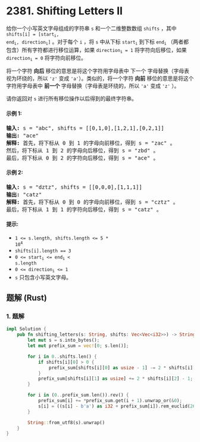 # 2381. Shifting Letters II
给你一个小写英文字母组成的字符串 `s` 和一个二维整数数组 `shifts` ，其中 <code>shifts[i] = [start<sub>i</sub>, end<sub>i</sub>, direction<sub>i</sub>]</code> 。对于每个 `i` ，将 `s` 中从下标 <code>start<sub>i</sub></code> 到下标 <code>end<sub>i</sub></code> （两者都包含）所有字符都进行移位运算，如果 <code>direction<sub>i</sub> = 1</code> 将字符向后移位，如果 <code>direction<sub>i</sub> = 0</code> 将字符向前移位。

将一个字符 **向后** 移位的意思是将这个字符用字母表中 下一个 字母替换（字母表视为环绕的，所以 `'z'` 变成 `'a'`）。类似的，将一个字符 **向前** 移位的意思是将这个字符用字母表中 **前一个** 字母替换（字母表是环绕的，所以 `'a'` 变成 `'z'` ）。

请你返回对 `s` 进行所有移位操作以后得到的最终字符串。

#### 示例 1:
<pre>
<strong>输入:</strong> s = "abc", shifts = [[0,1,0],[1,2,1],[0,2,1]]
<strong>输出:</strong> "ace"
<strong>解释:</strong> 首先，将下标从 0 到 1 的字母向前移位，得到 s = "zac" 。
然后，将下标从 1 到 2 的字母向后移位，得到 s = "zbd" 。
最后，将下标从 0 到 2 的字符向后移位，得到 s = "ace" 。
</pre>

#### 示例 2:
<pre>
<strong>输入:</strong> s = "dztz", shifts = [[0,0,0],[1,1,1]]
<strong>输出:</strong> "catz"
<strong>解释:</strong> 首先，将下标从 0 到 0 的字母向前移位，得到 s = "cztz" 。
最后，将下标从 1 到 1 的字符向后移位，得到 s = "catz" 。
</pre>

#### 提示:
* <code>1 <= s.length, shifts.length <= 5 * 10<sup>4</sup></code>
* `shifts[i].length == 3`
* <code>0 <= start<sub>i</sub> <= end<sub>i</sub> < s.length</code>
* <code>0 <= direction<sub>i</sub> <= 1</code>
* `s` 只包含小写英文字母。

## 题解 (Rust)

### 1. 题解
```Rust
impl Solution {
    pub fn shifting_letters(s: String, shifts: Vec<Vec<i32>>) -> String {
        let mut s = s.into_bytes();
        let mut prefix_sum = vec![0; s.len()];

        for i in 0..shifts.len() {
            if shifts[i][0] > 0 {
                prefix_sum[shifts[i][0] as usize - 1] -= 2 * shifts[i][2] - 1;
            }
            prefix_sum[shifts[i][1] as usize] += 2 * shifts[i][2] - 1;
        }

        for i in (0..prefix_sum.len()).rev() {
            prefix_sum[i] += *prefix_sum.get(i + 1).unwrap_or(&0);
            s[i] = ((s[i] - b'a') as i32 + prefix_sum[i]).rem_euclid(26) as u8 + b'a';
        }

        String::from_utf8(s).unwrap()
    }
}
```
